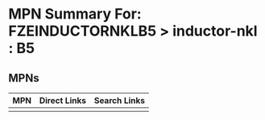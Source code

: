 



# MPN Summary For: FZEINDUCTORNKLB5 > inductor-nkl : B5

## MPNs
  

|MPN|Direct Links|Search Links|
| :--- | :--- | :--- |
||||
